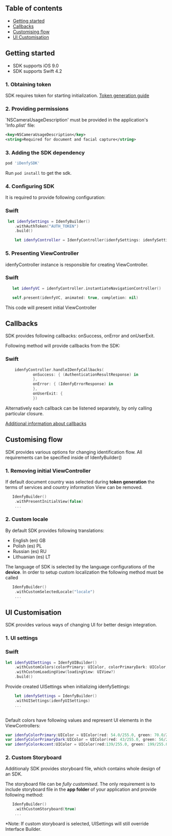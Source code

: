 ## Table of contents

*   [Getting started](#getting-started)
*   [Callbacks](#callbacks)
*   [Customising flow](#customising-flow)
*   [UI Customisation](#ui-customisation)

## Getting started

* SDK supports iOS 9.0
* SDK supports Swift 4.2

### 1. Obtaining token
SDK requires token for starting initialization. [Token generation guide](https://github.com/idenfy/Documentation/blob/master/pages/GeneratingIdentificationToken.md)

### 2. Providing permissions
 `NSCameraUsageDescription' must be provided in the application's 'Info.plist' file:

```xml
<key>NSCameraUsageDescription</key>
<string>Required for document and facial capture</string>
```
### 3. Adding the SDK dependency
```ruby
pod 'iDenfySDK'
```

Run `pod install` to get the sdk.

### 4. Configuring SDK

It is required to provide following configuration:
### Swift
```swift
 let idenfySettings = IdenfyBuilder()
    .withAuthToken("AUTH_TOKEN")
    .build()

    let idenfyController = IdenfyController(idenfySettings: idenfySettings)
```
### 5. Presenting ViewController

idenfyController instance is responsible for creating ViewController.
### Swift
```swift
   let idenfyVC = idenfyController.instantiateNavigationController()         

   self.present(idenfyVC, animated: true, completion: nil)
```
This code will present initial ViewController

## Callbacks
SDK provides following callbacks: onSuccess, onError and onUserExit.

Following method will provide callbacks from the SDK:

### Swift
```swift
    idenfyController.handleIDenfyCallbacks(
            onSuccess: { (AuthenticationResultResponse) in
            }, 
            onError: { (IdenfyErrorResponse) in
            }, 
            onUserExit: { 
            })
```

Alternatively each callback can be listened separately, by only calling particular closure.

 [Additional information about callbacks](https://github.com/idenfy/Documentation/blob/master/pages/StandardErrorMessages.md)

 ## Customising flow
 SDK provides various options for changing identification flow. All requirements can be specified inside of IdenfyBuilder()


 ### 1. Removing initial ViewController

If default document country was selected during **token generation** the terms of services and country information View can be removed.
```swift
   IdenfyBuilder()
    .withPresentInitialView(false)
    ...
```
 ### 2. Custom locale

 By default SDK provides following translations:

 - English (en) GB
 - Polish (es) PL
 - Russian (es) RU
 - Lithuanian (es) LT

The language of SDK is selected by the language configurations of the **device**. In order to setup custom localization the following method must be called
```swift
   IdenfyBuilder()
    .withCustomSelectedLocale("locale")
    ...
```
## UI Customisation

SDK provides various ways of changing UI for better design integration.
 ### 1. UI settings

### Swift
```swift
let idenfyUISettings = IdenfyUIBuilder()
    .withCustomColors(colorPrimary: UIColor, colorPrimaryDark: UIColor, colorAccent: UIColor)
    .withCustomLoadingView(loadingView: UIView?)
    .build()
```
Provide created UISettings when initializing idenfySettings:
```swift
    let idenfySettings = IdenfyBuilder()
    .withUISettings(idenfyUISettings)
    ...
    
```
Default colors have following values and represent UI elements in the ViewControllers:
```swift
var idenfyColorPrimary:UIColor = UIColor(red: 54.0/255.0, green: 70.0/255.0, blue: 93.0/255.0, alpha: 1.0)
var idenfyColorPrimaryDark:UIColor = UIColor(red: 43/255.0, green: 56/255.0, blue: 74/255.0, alpha: 1.0)
var idenfyColorAccent:UIColor = UIColor(red:139/255.0, green: 199/255.0, blue: 224/255.0, alpha: 1.0)    
```
 ### 2. Custom Storyboard
 
Additionaly SDK provides storyboard file, which contains whole design of an SDK. 

The storyboard file can be *fully customised*. The only requirement is to include storyboard file in the **app folder** of your application and provide following method:

```swift
   IdenfyBuilder()
    .withCustomStoryboard(true)
    ...
```
*Note: If custom storyboard is selected, UISettings will still override Interface Builder.


